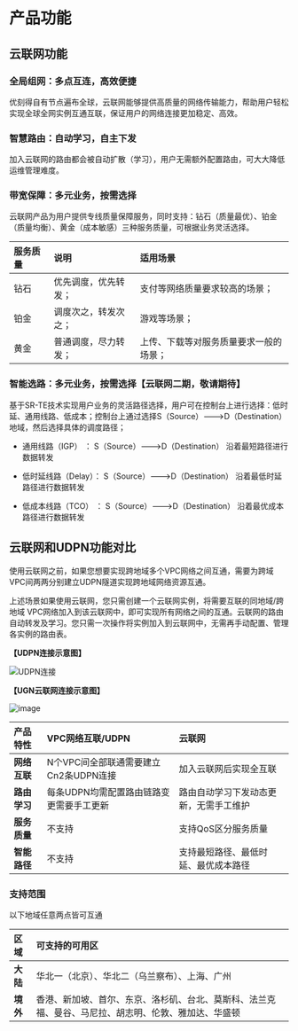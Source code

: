# 产品功能

## 云联网功能

### 全局组网：多点互连，高效便捷

优刻得自有节点遍布全球，云联网能够提供高质量的网络传输能力，帮助用户轻松实现全球全网实例互通互联，保证用户的网络连接更加稳定、高效。

### **智慧路由：自动学习，自主下发**

加入云联网的路由都会被自动扩散（学习），用户无需额外配置路由，可大大降低运维管理难度。

### **带宽保障：多元业务，按需选择**

云联网产品为用户提供专线质量保障服务，同时支持：钻石（质量最优）、铂金（质量均衡）、黄金（成本敏感）三种服务质量，可根据业务灵活选择。

| **服务质量** | **说明**             | **适用场景**                           |
| :----------- | :------------------- | :------------------------------------- |
| 钻石         | 优先调度，优先转发； | 支付等网络质量要求较高的场景；         |
| 铂金         | 调度次之，转发次之； | 游戏等场景；                           |
| 黄金         | 普通调度，尽力转发； | 上传、下载等对服务质量要求一般的场景； |

### **智能选路：多元业务，按需选择【云联网二期，敬请期待】**

基于SR-TE技术实现用户业务的灵活路径选择，用户可在控制台上进行选择：低时延、通用线路、低成本；控制台上通过选择S（Source）--->D（Destination）地域，然后选择具体的调度路径；

- 通用线路（IGP） ： S（Source）--->D（Destination） 沿着最短路径进行数据转发

- 低时延线路（Delay）： S（Source）--->D（Destination） 沿着最低时延路径进行数据转发

- 低成本线路（TCO）   ： S（Source）--->D（Destination） 沿着最优成本路径进行数据转发



## 云联网和UDPN功能对比

使用云联网之前，如果您想要实现跨地域多个VPC网络之间互通，需要为跨域VPC间两两分别建立UDPN隧道实现跨地域网络资源互通。

上述场景如果使用云联网，您只需创建一个云联网实例，将需要互联的同地域/跨地域 VPC网络加入到该云联网中，即可实现所有网络之间的互通。云联网的路由自动转发及学习。您只需一次操作将实例加入到云联网中，无需再手动配置、管理各实例的路由表。

**【UDPN连接示意图】**

![UDPN连接](https://user-images.githubusercontent.com/108066029/229449168-974baf00-031e-412f-a495-8aa1df2bdae5.png)



**【UGN云联网连接示意图】**

![image](https://user-images.githubusercontent.com/108066029/229449286-e159833a-7f6c-42ea-bfb0-825f29152324.png)




| **产品特性** | **VPC网络互联/UDPN**                     | **云联网**                             |
| :----------- | :--------------------------------------- | :------------------------------------- |
| **网络互联** | N个VPC间全部联通需要建立Cn2条UDPN连接    | 加入云联网后实现全互联                 |
| **路由学习** | 每条UDPN均需配置路由链路变更需要手工更新 | 路由自动学习下发动态更新，无需手工维护 |
| **服务质量** | 不支持                                   | 支持QoS区分服务质量                    |
| **智能路径** | 不支持                                   | 支持最短路径、最低时延、最优成本路径   |




### 支持范围
以下地域任意两点皆可互通

| **区域** | 可支持的可用区                                               |
| :------- | :----------------------------------------------------------- |
| **大陆** | 华北一（北京）、华北二（乌兰察布）、上海、广州               |
| **境外** | 香港、新加坡、首尔、东京、洛杉矶、台北、莫斯科、法兰克福、曼谷、马尼拉、胡志明、伦敦、雅加达、华盛顿 |

